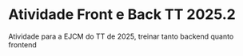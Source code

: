 # Atividade Front e Back TT 2025.2
Atividade para a EJCM do TT de 2025, treinar tanto backend quanto frontend
